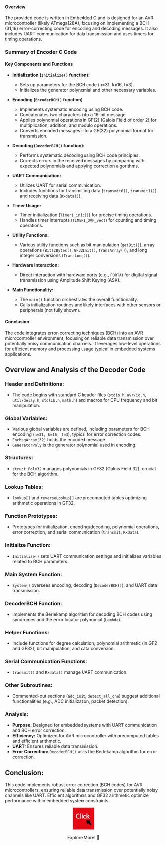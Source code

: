 

#### Overview
The provided code is written in Embedded C and is designed for an AVR microcontroller (likely ATmega128A), focusing on implementing a BCH (31,16) error-correcting code for encoding and decoding messages. It also includes UART communication for data transmission and uses timers for timing operations.
### Summary of Encoder C Code
#### Key Components and Functions

- **Initialization (`Initialize()` function):**
  - Sets up parameters for the BCH code (n=31, k=16, t=3).
  - Initializes the generator polynomial and other necessary variables.

- **Encoding (`EncoderBCH()` function):**
  - Implements systematic encoding using BCH code.
  - Concatenates two characters into a 16-bit message.
  - Applies polynomial operations in GF(2) (Galois Field of order 2) for multiplication, addition, and modulo operations.
  - Converts encoded messages into a GF(32) polynomial format for transmission.

- **Decoding (`DecoderBCH()` function):**
  - Performs systematic decoding using BCH code principles.
  - Corrects errors in the received messages by comparing with expected polynomials and applying correction algorithms.

- **UART Communication:**
  - Utilizes UART for serial communication.
  - Includes functions for transmitting data (`transmit0()`, `transmit1()`) and receiving data (`Rxdata()`).

- **Timer Usage:**
  - Timer initialization (`Timer1_init()`) for precise timing operations.
  - Handles timer interrupts (`TIMER1_OVF_vect`) for counting and timing operations.

- **Utility Functions:**
  - Various utility functions such as bit manipulation (`getBit()`), array operations (`Bits2Bytes()`, `GF32Init()`, `TransArray()`), and long integer conversions (`TransLong()`).

- **Hardware Interaction:**
  - Direct interaction with hardware ports (e.g., `PORTA`) for digital signal transmission using Amplitude Shift Keying (ASK).

- **Main Functionality:**
  - The `main()` function orchestrates the overall functionality.
  - Calls initialization routines and likely interfaces with other sensors or peripherals (not fully shown).

#### Conclusion

The code integrates error-correcting techniques (BCH) into an AVR microcontroller environment, focusing on reliable data transmission over potentially noisy communication channels. It leverages low-level operations for efficient memory and processing usage typical in embedded systems applications.

## Overview and Analysis of the Decoder Code

### Header and Definitions:
- The code begins with standard C header files (`stdio.h`, `avr/io.h`, `util/delay.h`, `stdlib.h`, `math.h`) and macros for CPU frequency and bit manipulation.

### Global Variables:
- Various global variables are defined, including parameters for BCH encoding (`n=31, k=16, t=3`), typical for error correction codes.
- `EncMsgArray[32]` holds the encoded message.
- `GeneratorPoly` is the generator polynomial used in encoding.

### Structures:
- `struct Poly32` manages polynomials in GF32 (Galois Field 32), crucial for the BCH algorithm.

### Lookup Tables:
- `lookup[]` and `reverseLookup[]` are precomputed tables optimizing arithmetic operations in GF32.

### Function Prototypes:
- Prototypes for initialization, encoding/decoding, polynomial operations, error correction, and serial communication (`transmit`, `Rxdata`).

### Initialize Function:
- `Initialize()` sets UART communication settings and initializes variables related to BCH parameters.

### Main System Function:
- `System()` oversees encoding, decoding (`DecoderBCH()`), and UART data transmission.

### DecoderBCH Function:
- Implements the Berlekamp algorithm for decoding BCH codes using syndromes and the error locator polynomial (`Lambda`).

### Helper Functions:
- Include functions for degree calculation, polynomial arithmetic (in GF2 and GF32), bit manipulation, and data conversion.

### Serial Communication Functions:
- `transmit()` and `Rxdata()` manage UART communication.

### Other Subroutines:
- Commented-out sections (`adc_init`, `detect_all_one`) suggest additional functionalities (e.g., ADC initialization, packet detection).

### Analysis:
- **Purpose:** Designed for embedded systems with UART communication and BCH error correction.
- **Efficiency:** Optimized for AVR microcontroller with precomputed tables and efficient arithmetic.
- **UART:** Ensures reliable data transmission.
- **Error Correction:** `DecoderBCH()` uses the Berlekamp algorithm for error correction.

## Conclusion:
This code implements robust error correction (BCH codes) for AVR microcontrollers, ensuring reliable data transmission over potentially noisy channels like UART. Efficient algorithms and GF32 arithmetic optimize performance within embedded system constraints.

<div align="center">
  <a href="https://maazsalman.org/">
    <img width="70" src="click-svgrepo-com.svg" alt="gh" />
  </a>
  <p> Explore More! 🚀</p>
</div>
